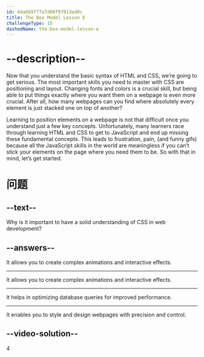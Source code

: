```yaml
---
id: 64a669f77a7d00f97013ed0c
title: The Box Model Lesson E
challengeType: 15
dashedName: the-box-model-lesson-e
--- 
```

# --description--

Now that you understand the basic syntax of HTML and CSS, we’re going to get serious. The most important skills you need to master with CSS are positioning and layout. Changing fonts and colors is a crucial skill, but being able to put things exactly where you want them on a webpage is even more crucial. After all, how many webpages can you find where absolutely every element is just stacked one on top of another?

Learning to position elements on a webpage is not that difficult once you understand just a few key concepts. Unfortunately, many learners race through learning HTML and CSS to get to JavaScript and end up missing these fundamental concepts. This leads to frustration, pain, (and funny gifs) because all the JavaScript skills in the world are meaningless if you can’t stick your elements on the page where you need them to be. So with that in mind, let’s get started.

# 问题

## --text--

Why is it important to have a solid understanding of CSS in web development?

## --answers--

It allows you to create complex animations and interactive effects.

---

It allows you to create complex animations and interactive effects.

---

It helps in optimizing database queries for improved performance.

---

It enables you to style and design webpages with precision and control.


## --video-solution--

4
